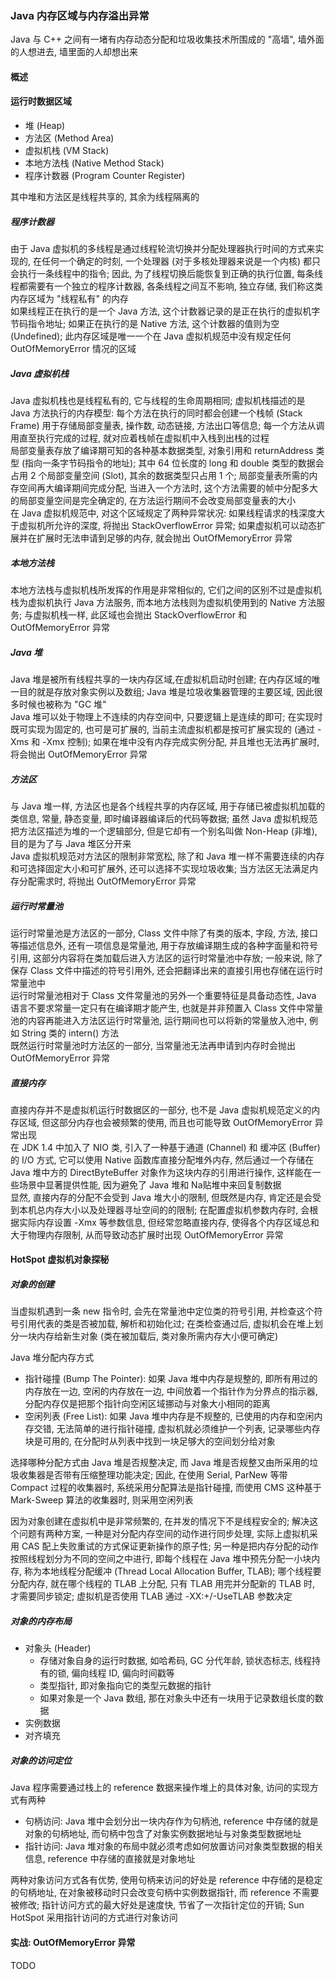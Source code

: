 ### Java 内存区域与内存溢出异常
Java 与 C++ 之间有一堵有内存动态分配和垃圾收集技术所围成的 "高墙", 墙外面的人想进去, 墙里面的人却想出来

#### 概述

#### 运行时数据区域
- 堆 (Heap)
- 方法区 (Method Area)
- 虚拟机栈 (VM Stack)
- 本地方法栈 (Native Method Stack)
- 程序计数器 (Program Counter Register)

其中堆和方法区是线程共享的, 其余为线程隔离的

##### 程序计数器
由于 Java 虚拟机的多线程是通过线程轮流切换并分配处理器执行时间的方式来实现的, 在任何一个确定的时刻, 一个处理器 (对于多核处理器来说是一个内核) 都只会执行一条线程中的指令; 因此, 为了线程切换后能恢复到正确的执行位置, 每条线程都需要有一个独立的程序计数器, 各条线程之间互不影响, 独立存储, 我们称这类内存区域为 "线程私有" 的内存  
如果线程正在执行的是一个 Java 方法, 这个计数器记录的是正在执行的虚拟机字节码指令地址; 如果正在执行的是 Native 方法, 这个计数器的值则为空 (Undefined); 此内存区域是唯一一个在 Java 虚拟机规范中没有规定任何 OutOfMemoryError 情况的区域
##### Java 虚拟机栈
Java 虚拟机栈也是线程私有的, 它与线程的生命周期相同; 虚拟机栈描述的是 Java 方法执行的内存模型: 每个方法在执行的同时都会创建一个栈帧 (Stack Frame) 用于存储局部变量表, 操作数, 动态链接, 方法出口等信息; 每一个方法从调用直至执行完成的过程, 就对应着栈帧在虚拟机中入栈到出栈的过程  
局部变量表存放了编译期可知的各种基本数据类型, 对象引用和 returnAddress 类型 (指向一条字节码指令的地址); 其中 64 位长度的 long 和 double 类型的数据会占用 2 个局部变量空间 (Slot), 其余的数据类型只占用 1 个; 局部变量表所需的内存空间再大编译期间完成分配, 当进入一个方法时, 这个方法需要的帧中分配多大的局部变量空间是完全确定的, 在方法运行期间不会改变局部变量表的大小  
在 Java 虚拟机规范中, 对这个区域规定了两种异常状况: 如果线程请求的栈深度大于虚拟机所允许的深度, 将抛出 StackOverflowError 异常; 如果虚拟机可以动态扩展并在扩展时无法申请到足够的内存, 就会抛出 OutOfMemoryError 异常
##### 本地方法栈
本地方法栈与虚拟机栈所发挥的作用是非常相似的, 它们之间的区别不过是虚拟机栈为虚拟机执行 Java 方法服务, 而本地方法栈则为虚拟机使用到的 Native 方法服务; 与虚拟机栈一样, 此区域也会抛出 StackOverflowError 和 OutOfMemoryError 异常
##### Java 堆
Java 堆是被所有线程共享的一块内存区域,在虚拟机启动时创建; 在内存区域的唯一目的就是存放对象实例以及数组; Java 堆是垃圾收集器管理的主要区域, 因此很多时候也被称为 "GC 堆"  
Java 堆可以处于物理上不连续的内存空间中, 只要逻辑上是连续的即可; 在实现时既可实现为固定的, 也可是可扩展的, 当前主流虚拟机都是按可扩展实现的 (通过 -Xms 和 -Xmx 控制); 如果在堆中没有内存完成实例分配, 并且堆也无法再扩展时, 将会抛出 OutOfMemoryError 异常
##### 方法区
与 Java 堆一样, 方法区也是各个线程共享的内存区域, 用于存储已被虚拟机加载的类信息, 常量, 静态变量, 即时编译器编译后的代码等数据; 虽然 Java 虚拟机规范把方法区描述为堆的一个逻辑部分, 但是它却有一个别名叫做 Non-Heap (非堆), 目的是为了与 Java 堆区分开来  
Java 虚拟机规范对方法区的限制非常宽松, 除了和 Java 堆一样不需要连续的内存和可选择固定大小和可扩展外, 还可以选择不实现垃圾收集; 当方法区无法满足内存分配需求时, 将抛出 OutOfMemoryError 异常
##### 运行时常量池
运行时常量池是方法区的一部分, Class 文件中除了有类的版本, 字段, 方法, 接口等描述信息外, 还有一项信息是常量池, 用于存放编译期生成的各种字面量和符号引用, 这部分内容将在类加载后进入方法区的运行时常量池中存放; 一般来说, 除了保存 Class 文件中描述的符号引用外, 还会把翻译出来的直接引用也存储在运行时常量池中  
运行时常量池相对于 Class 文件常量池的另外一个重要特征是具备动态性, Java 语言不要求常量一定只有在编译期才能产生, 也就是并非预置入 Class 文件中常量池的内容再能进入方法区运行时常量池, 运行期间也可以将新的常量放入池中, 例如 String 类的 intern() 方法  
既然运行时常量池时方法区的一部分, 当常量池无法再申请到内存时会抛出 OutOfMemoryError 异常
##### 直接内存
直接内存并不是虚拟机运行时数据区的一部分, 也不是 Java 虚拟机规范定义的内存区域, 但这部分内存也会被频繁的使用, 而且也可能导致 OutOfMemoryError 异常出现  
在 JDK 1.4 中加入了 NIO 类, 引入了一种基于通道 (Channel) 和 缓冲区 (Buffer) 的 I/O 方式, 它可以使用 Native 函数库直接分配堆外内存, 然后通过一个存储在 Java 堆中方的 DirectByteBuffer 对象作为这块内存的引用进行操作, 这样能在一些场景中显著提供性能, 因为避免了 Java 堆和 Na贴堆中来回复制数据  
显然, 直接内存的分配不会受到 Java 堆大小的限制, 但既然是内存, 肯定还是会受到本机总内存大小以及处理器寻址空间的的限制; 在配置虚拟机参数内存时, 会根据实际内存设置 -Xmx 等参数信息, 但经常忽略直接内存, 使得各个内存区域总和大于物理内存限制, 从而导致动态扩展时出现 OutOfMemoryError 异常

#### HotSpot 虚拟机对象探秘  
##### 对象的创建
当虚拟机遇到一条 new 指令时, 会先在常量池中定位类的符号引用, 并检查这个符号引用代表的类是否被加载, 解析和初始化过; 在类检查通过后, 虚拟机会在堆上划分一块内存给新生对象 (类在被加载后, 类对象所需内存大小便可确定)  

Java 堆分配内存方式
- 指针碰撞 (Bump The Pointer): 如果 Java 堆中内存是规整的, 即所有用过的内存放在一边, 空闲的内存放在一边, 中间放着一个指针作为分界点的指示器, 分配内存仅是把那个指针向空闲区域挪动与对象大小相同的距离
- 空闲列表 (Free List): 如果 Java 堆中内存是不规整的, 已使用的内存和空闲内存交错, 无法简单的进行指针碰撞, 虚拟机就必须维护一个列表, 记录哪些内存块是可用的, 在分配时从列表中找到一块足够大的空间划分给对象  

选择哪种分配方式由 Java 堆是否规整决定, 而 Java 堆是否规整又由所采用的垃圾收集器是否带有压缩整理功能决定; 因此, 在使用 Serial, ParNew 等带 Compact 过程的收集器时, 系统采用分配算法是指针碰撞, 而使用 CMS 这种基于 Mark-Sweep 算法的收集器时, 则采用空闲列表  

因为对象创建在虚拟机中是非常频繁的, 在并发的情况下不是线程安全的; 解决这个问题有两种方案, 一种是对分配内存空间的动作进行同步处理, 实际上虚拟机采用 CAS 配上失败重试的方式保证更新操作的原子性; 另一种是把内存分配的动作按照线程划分为不同的空间之中进行, 即每个线程在 Java 堆中预先分配一小块内存, 称为本地线程分配缓冲 (Thread Local Allocation Buffer, TLAB); 哪个线程要分配内存, 就在哪个线程的 TLAB 上分配, 只有 TLAB 用完并分配新的 TLAB 时, 才需要同步锁定; 虚拟机是否使用 TLAB 通过 -XX:+/-UseTLAB 参数决定
##### 对象的内存布局
- 对象头 (Header)
  - 存储对象自身的运行时数据, 如哈希码, GC 分代年龄, 锁状态标志, 线程持有的锁, 偏向线程 ID, 偏向时间戳等
  - 类型指针, 即对象指向它的类型元数据的指针
  - 如果对象是一个 Java 数组, 那在对象头中还有一块用于记录数组长度的数据
- 实例数据
- 对齐填充
##### 对象的访问定位
Java 程序需要通过栈上的 reference 数据来操作堆上的具体对象, 访问的实现方式有两种
- 句柄访问: Java 堆中会划分出一块内存作为句柄池, reference 中存储的就是对象的句柄地址, 而句柄中包含了对象实例数据地址与对象类型数据地址
- 指针访问: Java 堆对象的布局中就必须考虑如何放置访问对象类型数据的相关信息, reference 中存储的直接就是对象地址

两种对象访问方式各有优势, 使用句柄来访问的好处是 reference 中存储的是稳定的句柄地址, 在对象被移动时只会改变句柄中实例数据指针, 而 reference 不需要被修改; 指针访问方式的最大好处是速度快, 节省了一次指针定位的开销; Sun HotSpot 采用指针访问的方式进行对象访问

#### 实战: OutOfMemoryError 异常
TODO
